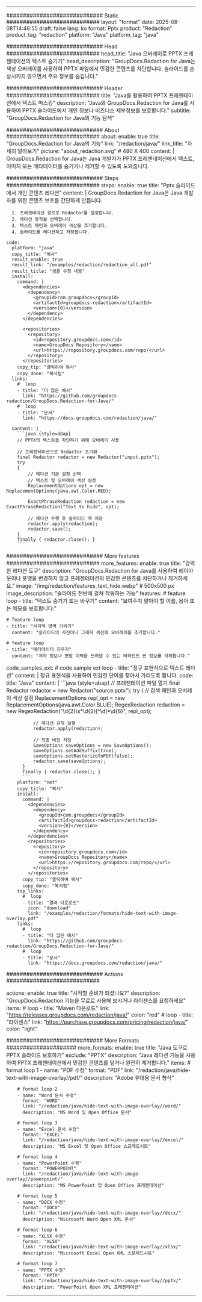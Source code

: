 
---
############################# Static ############################
layout: "format"
date:  2025-08-08T14:46:55
draft: false
lang: ko
format: Pptx
product: "Redaction"
product_tag: "redaction"
platform: "Java"
platform_tag: "java"

############################# Head ############################
head_title: "Java 오버레이로 PPTX 프레젠테이션의 텍스트 숨기기"
head_description: "GroupDocs.Redaction for Java는 색상 오버레이를 사용하여 PPTX 파일에서 민감한 콘텐츠를 차단합니다. 슬라이드를 손상시키지 않으면서 주요 정보를 숨깁니다."

############################# Header ############################
title: "Java를 활용하여 PPTX 프레젠테이션에서 텍스트 마스킹" 
description: "Java와 GroupDocs.Redaction for Java를 사용하여 PPTX 슬라이드에서 개인 정보나 비즈니스 세부정보를 보호합니다."
subtitle: "GroupDocs.Redaction for Java의 기능 탐색" 

############################# About ############################
about:
    enable: true
    title: "GroupDocs.Redaction for Java의 기능"
    link: "/redaction/java/"
    link_title: "자세히 알아보기"
    picture: "about_redaction.svg" # 480 X 400
    content: |
       GroupDocs.Redaction for Java는 Java 개발자가 PPTX 프레젠테이션에서 텍스트, 이미지 또는 메타데이터를 숨기거나 제거할 수 있도록 도와줍니다.

############################# Steps ############################
steps:
    enable: true
    title: "Pptx 슬라이드에서 개인 콘텐츠 레다션"
    content: |
      GroupDocs.Redaction for Java은 Java 개발자를 위한 콘텐츠 보호를 간단하게 만듭니다.
      
      1. 프레젠테이션 경로로 Redactor를 설정합니다.
      2. 레다션 동작을 선택합니다.
      3. 텍스트 패턴과 오버레이 색상을 추가합니다.
      4. 슬라이드를 레다션하고 저장합니다.
   
    code:
      platform: "java"
      copy_title: "복사"
      result_enable: true
      result_link: "/examples/redaction/redaction_all.pdf"
      result_title: "샘플 수정 내용"
      install:
        command: |
          <dependencies>
            <dependency>
              <groupId>com.groupdocs</groupId>
              <artifactId>groupdocs-redaction</artifactId>
              <version>{0}</version>
            </dependency>
          </dependencies>

          <repositories>
            <repository>
              <id>repository.groupdocs.com</id>
              <name>GroupDocs Repository</name>
              <url>https://repository.groupdocs.com/repo/</url>
            </repository>
          </repositories>
        copy_tip: "클릭하여 복사"
        copy_done: "복사됨"
      links:
        #  loop
        - title: "더 많은 예시"
          link: "https://github.com/groupdocs-redaction/GroupDocs.Redaction-for-Java/"
        #  loop
        - title: "문서"
          link: "https://docs.groupdocs.com/redaction/java/"
          
      content: |
        ```java {style=abap}
        // PPTX의 텍스트를 차단하기 위해 오버레이 사용

        // 프레젠테이션으로 Redactor 초기화
        final Redactor redactor = new Redactor("input.pptx");
        try
        {
            // 레다션 기본 설정 선택
            // 텍스트 및 오버레이 색상 설정
            ReplacementOptions opt = new ReplacementOptions(java.awt.Color.RED);
            
            ExactPhraseRedaction redaction = new ExactPhraseRedaction("Text to hide", opt);

            // 레다션 수행 후 슬라이드 덱 저장
            redactor.apply(redaction);
            redactor.save();
        }
        finally { redactor.close(); }
        ```            


############################# More features ############################
more_features:
  enable: true
  title: "강력한 레다션 도구"
  description: "GroupDocs.Redaction for Java를 사용하여 레이아웃이나 포맷을 변경하지 않고 프레젠테이션의 민감한 콘텐츠를 차단하거나 제거하세요."
  image: "/img/redaction/features_text_hide.webp" # 500x500 px
  image_description: "슬라이드 전반에 걸쳐 작동하는 기능"
  features:
    # feature loop
    - title: "텍스트 숨기기 또는 바꾸기"
      content: "보여주지 말아야 할 이름, 용어 또는 메모를 보호합니다."

    # feature loop
    - title: "시각적 영역 가리기"
      content: "슬라이드의 사진이나 그래픽 섹션에 오버레이를 추가합니다."

    # feature loop
    - title: "메타데이터 지우기"
      content: "저자 정보나 편집 이력을 드러낼 수 있는 비하인드 씬 정보를 삭제합니다."
      
  code_samples_ext:
    # code sample ext loop
    - title: "정규 표현식으로 텍스트 레다션"
      content: |
        정규 표현식을 사용하여 민감한 단어를 찾아서 가리도록 합니다.
      code:
        title: "Java"
        content: |
          ```java {style=abap}
          //  프레젠테이션 파일 열기
          final Redactor redactor = new Redactor("source.pptx");
          try
          {
              // 검색 패턴과 오버레이 색상 설정
              ReplacementOptions repl_opt = new ReplacementOptions(java.awt.Color.BLUE);
              RegexRedaction redaction = new RegexRedaction("\\d{2}\\s*\\d{2}[^\\d]*\\d{6}", repl_opt);
              
              // 레다션 규칙 실행
              redactor.apply(redaction);

              // 최종 버전 저장
              SaveOptions saveOptions = new SaveOptions();
              saveOptions.setAddSuffix(true);
              saveOptions.setRasterizeToPDF(false);
              redactor.save(saveOptions);
          }
          finally { redactor.close(); }
          ```
        platform: "net"
        copy_title: "복사"
        install:
          command: |
            <dependencies>
              <dependency>
                <groupId>com.groupdocs</groupId>
                <artifactId>groupdocs-redaction</artifactId>
                <version>{0}</version>
              </dependency>
            </dependencies>
            <repositories>
              <repository>
                <id>repository.groupdocs.com</id>
                <name>GroupDocs Repository</name>
                <url>https://repository.groupdocs.com/repo/</url>
              </repository>
            </repositories>
          copy_tip: "클릭하여 복사"
          copy_done: "복사됨"
        top_links:
          #  loop
          - title: "결과 다운로드"
            icon: "download"
            link: "/examples/redaction/formats/hide-text-with-image-overlay.pdf"
        links:
          #  loop
          - title: "더 많은 예시"
            link: "https://github.com/groupdocs-redaction/GroupDocs.Redaction-for-Java/"
          #  loop
          - title: "문서"
            link: "https://docs.groupdocs.com/redaction/java/"


############################# Actions ############################

actions:
  enable: true
  title: "시작할 준비가 되셨나요?"
  description: "GroupDocs.Redaction 기능을 무료로 사용해 보시거나 라이센스를 요청하세요"
  items:
    #  loop
    - title: "Maven 다운로드"
      link: "https://releases.groupdocs.com/redaction/java/"
      color: "red"
        #  loop
    - title: "라이센스"
      link: "https://purchase.groupdocs.com/pricing/redaction/java/"
      color: "light"


############################# More Formats #####################
more_formats:
    enable: true
    title: "Java 도구로 PPTX 슬라이드 보호하기"
    exclude: "PPTX"
    description: "Java 레다션 기능을 사용하여 PPTX 프레젠테이션에서 민감한 콘텐츠를 덮거나 완전히 제거합니다."
    items: 
        # format loop 1
        - name: "PDF 수정"
          format: "PDF"
          link: "/redaction/java/hide-text-with-image-overlay//pdf/"
          description: "Adobe 휴대용 문서 형식"

        # format loop 2
        - name: "Word 문서 수정"
          format: "WORD"
          link: "/redaction/java/hide-text-with-image-overlay//word/"
          description: "MS Word 및 Open Office 문서"
          
        # format loop 3
        - name: "Excel 문서 수정"
          format: "EXCEL"
          link: "/redaction/java/hide-text-with-image-overlay//excel/"
          description: "MS Excel 및 Open Office 스프레드시트"

        # format loop 4
        - name: "PowerPoint 수정"
          format: "POWERPOINT"
          link: "/redaction/java/hide-text-with-image-overlay//powerpoint/"
          description: "MS PowerPoint 및 Open Office 프레젠테이션"

        # format loop 5
        - name: "DOCX 수정"
          format: "DOCX"
          link: "/redaction/java/hide-text-with-image-overlay//docx/"
          description: "Microsoft Word Open XML 문서"
          
        # format loop 6
        - name: "XLSX 수정"
          format: "XLSX"
          link: "/redaction/java/hide-text-with-image-overlay//xlsx/"
          description: "Microsoft Excel Open XML 스프레드시트"
          
        # format loop 7
        - name: "PPTX 수정"
          format: "PPTX"
          link: "/redaction/java/hide-text-with-image-overlay//pptx/"
          description: "PowerPoint Open XML 프레젠테이션"


---